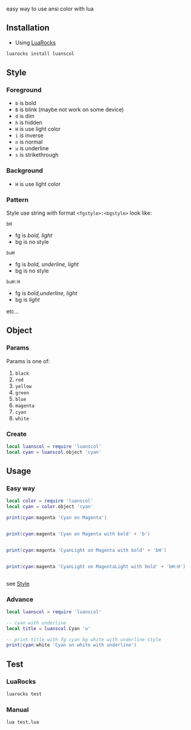 easy way to use ansi color with lua

## Installation
* Using [LuaRocks](https://luarocks.org)
```sh
luarocks install luanscol
```
## Style
### Foreground
- `b` is bold
- `B` is blink (maybe not work on some device)
- `d` is dim
- `h` is hidden
- `H` is use light color
- `i` is inverse
- `n` is normal
- `u` is underline
- `s` is strikethrough

### Background
- `H` is use light color

### Pattern
Style use string with format `<fgstyle>:<bgstyle>` look like:

`bH`
 * fg is _bold, light_
 * bg is no style

`buH`
 * fg is _bold, underline, light_
 * bg is no style

`buH:H`
 * fg is _bold,underline, light_
 * bg is _light_

etc...

## Object

### Params
Params is one of:
1. `black`
2. `red`
3. `yellow`
4. `green`
5. `blue`
6. `magenta`
7. `cyan`
8. `white`

### Create
```lua
local luanscol = require 'luanscol'
local cyan = luanscol.object 'cyan'
```

## Usage

### Easy way
```lua
local color = require 'luanscol'
local cyan = color.object 'cyan'

print(cyan:magenta 'Cyan on Magenta')


print(cyan:magenta 'Cyan on Magenta with bold' + 'b')


print(cyan:magenta 'CyanLight on Magenta with bold' + 'bH')


print(cyan:magenta 'CyanLight on MagentaLight with bold' + 'bH:H')



```
see [Style](#style)


### Advance
```lua
local luanscol = require 'luanscol'

-- cyan with underline
local title = luanscol.Cyan 'u'

-- print title with fg cyan bg white with underline style
print(cyan:white 'Cyan on white with underline')
```



## Test
### LuaRocks
```sh
luarocks test
```


### Manual
```sh
lua test.lua
```
